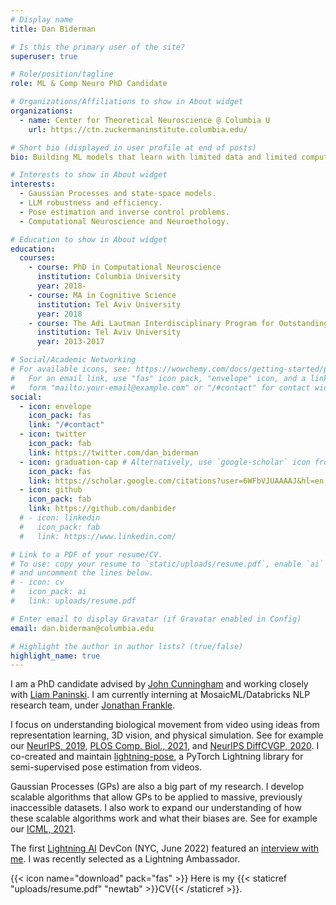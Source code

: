 ```yaml
---
# Display name
title: Dan Biderman

# Is this the primary user of the site?
superuser: true

# Role/position/tagline
role: ML & Comp Neuro PhD Candidate

# Organizations/Affiliations to show in About widget
organizations:
  - name: Center for Theoretical Neuroscience @ Columbia U
    url: https://ctn.zuckermaninstitute.columbia.edu/

# Short bio (displayed in user profile at end of posts)
bio: Building ML models that learn with limited data and limited compute. Using them to understand brain and behavior.

# Interests to show in About widget
interests:
  - Gaussian Processes and state-space models.
  - LLM robustness and efficiency.
  - Pose estimation and inverse control problems.
  - Computational Neuroscience and Neuroethology.

# Education to show in About widget
education:
  courses:
    - course: PhD in Computational Neuroscience
      institution: Columbia University
      year: 2018-
    - course: MA in Cognitive Science
      institution: Tel Aviv University
      year: 2018
    - course: The Adi Lautman Interdisciplinary Program for Outstanding Students (Cog. Sci., Math, Neurobio.)
      institution: Tel Aviv University
      year: 2013-2017

# Social/Academic Networking
# For available icons, see: https://wowchemy.com/docs/getting-started/page-builder/#icons
#   For an email link, use "fas" icon pack, "envelope" icon, and a link in the
#   form "mailto:your-email@example.com" or "/#contact" for contact widget.
social:
  - icon: envelope
    icon_pack: fas
    link: "/#contact"
  - icon: twitter
    icon_pack: fab
    link: https://twitter.com/dan_biderman
  - icon: graduation-cap # Alternatively, use `google-scholar` icon from `ai` icon pack
    icon_pack: fas
    link: https://scholar.google.com/citations?user=6WFbVJUAAAAJ&hl=en
  - icon: github
    icon_pack: fab
    link: https://github.com/danbider
  # - icon: linkedin
  #   icon_pack: fab
  #   link: https://www.linkedin.com/

# Link to a PDF of your resume/CV.
# To use: copy your resume to `static/uploads/resume.pdf`, enable `ai` icons in `params.toml`,
# and uncomment the lines below.
# - icon: cv
#   icon_pack: ai
#   link: uploads/resume.pdf

# Enter email to display Gravatar (if Gravatar enabled in Config)
email: dan.biderman@columbia.edu

# Highlight the author in author lists? (true/false)
highlight_name: true
---
```


I am a PhD candidate advised by [John Cunningham](https://stat.columbia.edu/~cunningham/) and working closely with [Liam Paninski](http://www.stat.columbia.edu/~liam/). I am currently interning at MosaicML/Databricks NLP research team, under [Jonathan Frankle](http://www.jfrankle.com/).

I focus on understanding biological movement from video using ideas from representation learning, 3D vision, and physical simulation. See for example our [NeurIPS, 2019](https://papers.nips.cc/paper/2019/hash/a10463df69e52e78372b724471434ec9-Abstract.html), [PLOS Comp. Biol., 2021](https://journals.plos.org/ploscompbiol/article?id=10.1371/journal.pcbi.1009439), and [NeurIPS DiffCVGP, 2020](https://montrealrobotics.ca/diffcvgp/assets/papers/2.pdf).
I co-created and maintain [lightning-pose](https://github.com/danbider/lightning-pose), a PyTorch Lightning library for semi-supervised pose estimation from videos.

Gaussian Processes (GPs) are also a big part of my research. I develop scalable algorithms that allow GPs to be applied to massive, previously inaccessible datasets. I also work to expand our understanding of how these scalable algorithms work and what their biases are. See for example our [ICML, 2021](https://arxiv.org/pdf/2102.06695.pdf).

The first [Lightning AI](https://lightning.ai/) DevCon (NYC, June 2022) featured an [interview with me](https://www.youtube.com/watch?v=W-TyfNUABhw). I was recently selected as a Lightning Ambassador.

{{< icon name="download" pack="fas" >}} Here is my {{< staticref "uploads/resume.pdf" "newtab" >}}CV{{< /staticref >}}.

